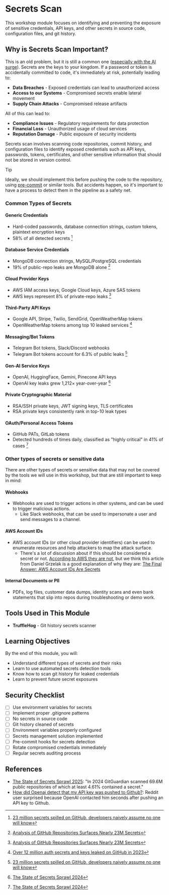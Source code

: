 # Secrets Scan

This workshop module focuses on identifying and preventing the exposure of sensitive credentials, API keys, and other secrets in source code, configuration files, and git history.

## Why is Secrets Scan Important?
This is an old problem, but it is still a common one ([especially with the AI surge](https://www.wiz.io/blog/leaking-ai-secrets-in-public-code)). Secrets are the keys to your kingdom. If a password or token is accidentally committed to code, it's immediately at risk, potentially leading to:

- **Data Breaches** - Exposed credentials can lead to unauthorized access
- **Access to our Systems** - Compromised secrets enable lateral movement
- **Supply Chain Attacks** - Compromised release artifacts

All of this can lead to:

- **Compliance Issues** - Regulatory requirements for data protection
- **Financial Loss** - Unauthorized usage of cloud services
- **Reputation Damage** - Public exposure of security incidents

Secrets scan involves scanning code repositories, commit history, and configuration files to identify exposed credentials such as API keys, passwords, tokens, certificates, and other sensitive information that should not be stored in version control.

> [!TIP]
> Ideally, we should implement this before pushing the code to the repository, using [pre-commit](https://github.com/pre-commit/pre-commit) or similar tools. But accidents happen, so it's important to have a process to detect them in the pipeline as a safety net.

### Common Types of Secrets

#### **Generic Credentials**
- Hard-coded passwords, database connection strings, custom tokens, plaintext encryption keys
- 58% of all detected secrets [^1]
#### **Database Service Credentials**
- MongoDB connection strings, MySQL/PostgreSQL credentials
- 19% of public-repo leaks are MongoDB alone [^2]
#### **Cloud Provider Keys**
- AWS IAM access keys, Google Cloud keys, Azure SAS tokens
- AWS keys represent 8% of private-repo leaks [^2]
#### **Third-Party API Keys**
- Google API, Stripe, Twilio, SendGrid, OpenWeatherMap tokens
- OpenWeatherMap tokens among top 10 leaked services [^3]
#### **Messaging/Bot Tokens**
- Telegram Bot tokens, Slack/Discord webhooks
- Telegram Bot tokens account for 6.3% of public leaks [^1]
#### **Gen-AI Service Keys**
- OpenAI, HuggingFace, Gemini, Pinecone API keys
- OpenAI key leaks grew 1,212× year-over-year [^4]
#### **Private Cryptographic Material**
- RSA/SSH private keys, JWT signing keys, TLS certificates
- RSA private keys consistently rank in top-10 leak types
#### **OAuth/Personal Access Tokens**
- GitHub PATs, GitLab tokens
- Detected hundreds of times daily, classified as "highly critical" in 41% of cases [^4]

### Other types of secrets or sensitive data
There are other types of secrets or sensitive data that may not be covered by the tools we will use in this workshop, but that are still important to keep in mind:

#### **Webhooks**
- Webhooks are used to trigger actions in other systems, and can be used to trigger malicious actions.
  - Like Slack webhooks, that can be used to impersonate a user and send messages to a channel.
#### **AWS Account IDs**
- AWS account IDs (or other cloud provider identifiers) can be used to enumerate resources and help attackers to map the attack surface.
  - There's a lot of discussion about if this should be considered a secret or not. [According to AWS they are not](https://docs.aws.amazon.com/accounts/latest/reference/manage-acct-identifiers.html), but we think this article from Daniel Grzelak is a good explanation of why they are: [The Final Answer: AWS Account IDs Are Secrets](https://www.plerion.com/blog/the-final-answer-aws-account-ids-are-secrets)
#### **Internal Documents or PII**
- PDFs, log files, customer data dumps, identity scans and even bank statements that slip into repos during troubleshooting or demo work.

## Tools Used in This Module

- **TruffleHog** - Git history secrets scanner

## Learning Objectives

By the end of this module, you will:
- Understand different types of secrets and their risks
- Learn to use automated secrets detection tools
- Know how to scan git history for leaked credentials
- Learn to prevent future secret exposures

## Security Checklist

- [ ] Use environment variables for secrets
- [ ] Implement proper .gitignore patterns
- [ ] No secrets in source code
- [ ] Git history cleaned of secrets
- [ ] Environment variables properly configured
- [ ] Secrets management solution implemented
- [ ] Pre-commit hooks for secrets detection
- [ ] Rotate compromised credentials immediately
- [ ] Regular secrets auditing process

## References
- [The State of Secrets Sprawl 2025](https://www.gitguardian.com/state-of-secrets-sprawl-report-2025): "In 2024 GitGuardian scanned 69.6M public repositories of which at least 4.61% contained a secret."
- [How did Openai detect that my API key was pushed to Github?](https://www.reddit.com/r/OpenAI/comments/zotyq4/how_did_openai_detect_that_my_api_key_was_pushed/): Reddit user surprised because OpenAI contacted him seconds after pushing an API key to Github.

[^1]: [23 million secrets spilled on GitHub, developers naively assume no one will know](https://cybernews.com/security/developers-hardcoding-secrets-github-risk/)
[^2]: [Analysis of GitHub Repositories Surfaces Nearly 23M Secrets](https://devops.com/analysis-of-github-repositories-surfaces-nearly-23m-secrets/)
[^3]: [Over 12 million auth secrets and keys leaked on GitHub in 2023](https://www.bleepingcomputer.com/news/security/over-12-million-auth-secrets-and-keys-leaked-on-github-in-2023/)
[^4]: [The State of Secrets Sprawl 2024](https://securityboulevard.com/2024/03/the-state-of-secrets-sprawl-2024/)